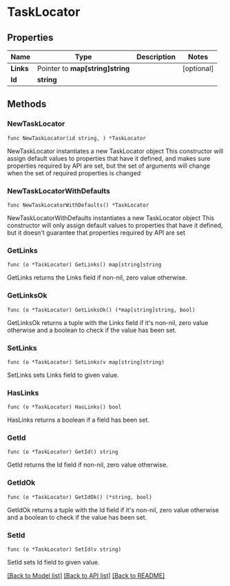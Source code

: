 # TaskLocator

## Properties

Name | Type | Description | Notes
------------ | ------------- | ------------- | -------------
**Links** | Pointer to **map[string]string** |  | [optional] 
**Id** | **string** |  | 

## Methods

### NewTaskLocator

`func NewTaskLocator(id string, ) *TaskLocator`

NewTaskLocator instantiates a new TaskLocator object
This constructor will assign default values to properties that have it defined,
and makes sure properties required by API are set, but the set of arguments
will change when the set of required properties is changed

### NewTaskLocatorWithDefaults

`func NewTaskLocatorWithDefaults() *TaskLocator`

NewTaskLocatorWithDefaults instantiates a new TaskLocator object
This constructor will only assign default values to properties that have it defined,
but it doesn't guarantee that properties required by API are set

### GetLinks

`func (o *TaskLocator) GetLinks() map[string]string`

GetLinks returns the Links field if non-nil, zero value otherwise.

### GetLinksOk

`func (o *TaskLocator) GetLinksOk() (*map[string]string, bool)`

GetLinksOk returns a tuple with the Links field if it's non-nil, zero value otherwise
and a boolean to check if the value has been set.

### SetLinks

`func (o *TaskLocator) SetLinks(v map[string]string)`

SetLinks sets Links field to given value.

### HasLinks

`func (o *TaskLocator) HasLinks() bool`

HasLinks returns a boolean if a field has been set.

### GetId

`func (o *TaskLocator) GetId() string`

GetId returns the Id field if non-nil, zero value otherwise.

### GetIdOk

`func (o *TaskLocator) GetIdOk() (*string, bool)`

GetIdOk returns a tuple with the Id field if it's non-nil, zero value otherwise
and a boolean to check if the value has been set.

### SetId

`func (o *TaskLocator) SetId(v string)`

SetId sets Id field to given value.



[[Back to Model list]](../README.md#documentation-for-models) [[Back to API list]](../README.md#documentation-for-api-endpoints) [[Back to README]](../README.md)


